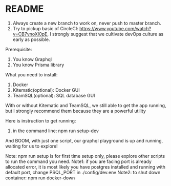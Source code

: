 # README

1. Always create a new branch to work on, never push to master branch.
2. Try to pickup basic of CircleCI: https://www.youtube.com/watch?v=CB7vnoXI0pE, I strongly suggest that we cultivate devOps culture as early as possible.

Prerequisite:

1. You know Graphql
2. You know Prisma library

What you need to install:

1. Docker
2. Kitematic(optional): Docker GUI
3. TeamSQL(optional): SQL database GUI

With or without Kitematic and TeamSQL, we still able to get the app running, but I strongly recommend them because they are a powerful utility

Here is instruction to get running:

1. in the command line: npm run setup-dev

And BOOM, with just one script, our graphql playground is up and running, waiting for us to explore!

Note: npm run setup is for first time setup only, please explore other scripts to run the command you need.
Note1: if you are facing port is already allocated error, it is most likely you have postgres installed and running with default port, change PSQL_PORT in ./config/dev.env
Note2: to shut down container: npm run docker-down
